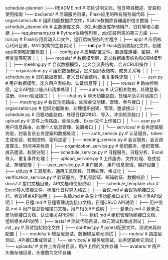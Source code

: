 schedule-planner/
├── README.md                           # 项目说明文档，包含项目概述、安装和使用指南
└── backend/                            # 后端服务目录，Flask应用的所有服务端代码
    ├── organization.db                 # 组织功能数据库文件，SQLite数据库存储组织相关数据
    ├── schedule_planner.db             # 主数据库文件，SQLite数据库存储用户、日程等核心数据
    ├── requirements.txt                # Python依赖包列表，pip安装所需的第三方库
    ├── run.py                         # Flask应用启动入口文件，运行后端服务的主程序
    │
    ├── app/                           # 应用核心代码目录，MVC架构的主要实现
    │   ├── __init__.py                # Flask应用初始化文件，创建app实例和配置蓝图
    │   ├── config.py                  # 应用配置文件，数据库连接、密钥、环境变量等配置
    │   │
    │   ├── models/                    # 数据模型层，定义数据库表结构和ORM模型
    │   │   ├── meeting.py             # 会议数据模型，定义会议表结构、会议CRUD操作
    │   │   ├── organization.py        # 组织数据模型，定义组织表结构、成员关系等
    │   │   ├── schedule.py            # 日程数据模型，定义日程表结构、重复事件逻辑
    │   │   └── user.py               # 用户数据模型，定义用户表结构、认证信息等
    │   │
    │   ├── routes/                    # 路由控制层，定义API接口端点和请求处理
    │   │   ├── auth.py               # 认证相关路由，处理登录、注册、token验证接口
    │   │   ├── chat.py               # 聊天功能路由，处理AI助手对话接口
    │   │   ├── meeting.py            # 会议功能路由，处理会议创建、管理、参与接口
    │   │   ├── organization.py       # 组织功能路由，处理组织创建、管理、邀请接口
    │   │   ├── schedule.py           # 日程功能路由，处理日程CRUD、导入、冲突检测接口
    │   │   ├── upload.py             # 文件上传路由，处理头像、Excel文件上传接口
    │   │   └── user.py               # 用户信息路由，处理个人信息管理、设置接口
    │   │
    │   └── services/                  # 业务逻辑服务层，封装复杂业务逻辑和数据处理
    │       ├── auth_service.py        # 认证服务，token生成验证、权限控制、密码加密
    │       ├── meeting_service.py     # 会议服务，会议调度算法、时间冲突检测
    │       ├── organization_service.py # 组织服务，组织管理、成员邀请、权限分配
    │       ├── schedule_service.py    # 日程服务，日程分析、Excel导入、重复事件处理
    │       ├── upload_service.py      # 上传服务，文件处理、格式验证、存储管理
    │       ├── user_service.py        # 用户服务，用户信息管理、偏好设置
    │       ├── util.py               # 工具服务，通用工具函数、日期处理、格式化
    │       └── verification_service.py # 验证服务，手机号验证、邮箱验证、数据校验
    │
    ├── docs/                          # 接口文档目录，API文档和使用说明
    │   ├── schedule_template.xlsx     # Excel导入模板文件，标准化日程导入格式
    │   ├── 会议.md                    # 会议功能接口文档，会议相关API说明
    │   ├── 头像.md                    # 头像上传功能接口文档，文件上传API说明
    │   ├── 日程.md                    # 日程管理功能接口文档，日程CRUD API说明
    │   ├── 用户信息.md                # 用户信息管理接口文档，用户相关API说明
    │   ├── 登录页.md                  # 登录注册功能接口文档，认证相关API说明
    │   └── 组织.md                    # 组织管理功能接口文档，组织相关API说明
    │
    ├── tests/                         # 测试代码目录，单元测试和集成测试
    │   ├── _init__.py                 # 测试包初始化文件
    │   ├── conftest.py               # pytest配置文件，测试夹具和配置
    │   ├── models/                   # 模型层测试，数据模型单元测试
    │   ├── routes/                   # 路由层测试，API接口集成测试
    │   └── services/                 # 服务层测试，业务逻辑单元测试
    │
    └── uploads/                       # 文件上传存储目录，用户上传的文件存储
        └── avatars/                   # 用户头像存储目录，头像图片文件存储
